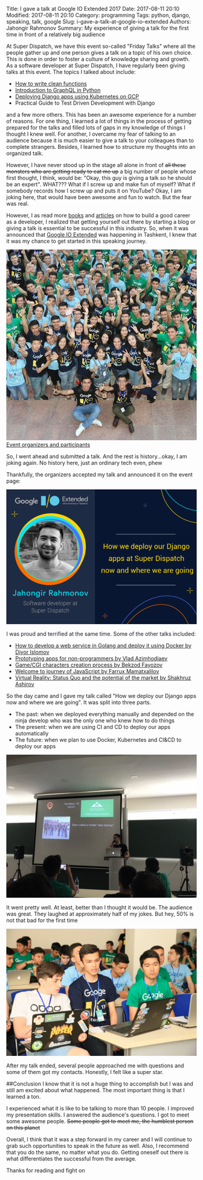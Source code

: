 Title: I gave a talk at Google IO Extended 2017
Date: 2017-08-11 20:10
Modified: 2017-08-11 20:10
Category: programming
Tags: python, django, speaking, talk, google
Slug: i-gave-a-talk-at-google-io-extended
Authors: Jahongir Rahmonov
Summary: My experience of giving a talk for the first time in front of a relatively big audience

At Super Dispatch, we have this event so-called "Friday Talks" where all the people gather up and one person gives a talk on a topic
of his own choice. This is done in order to foster a culture of knowledge sharing and growth. As a software developer at Super Dispatch,
I have regularly been giving talks at this event. The topics I talked about include:
 
- [How to write clean functions](/posts/how-to-write-clean-functions/)
- [Introduction to GraphQL in Python](http://graphql.org/) 
- [Deploying Django apps using Kubernetes on GCP](https://kubernetes.io/)
- Practical Guide to Test Driven Development with Django

and a few more others. This has been an awesome experience for a number of reasons. For one thing, I learned a lot of things in the
process of getting prepared for the talks and filled lots of gaps in my knowledge of things I thought I knew well. For another, 
I overcame my fear of talking to an audience because it is much easier to give a talk to your colleagues than to complete strangers. 
Besides, I learned how to structure my thoughts into an organized talk. 
 
However, I have never stood up in the stage all alone in front of <strike>all these monsters who are getting ready to eat me up</strike>
a big number of people whose first thought, I think, would be: "Okay, this guy is giving a talk so he should be an expert". WHAT???
What if I screw up and make fun of myself? What if somebody records how I screw up and puts it on YouTube? <i class="em em-scream"></i> 
Okay, I am joking here, that would have been awesome and fun to watch. But the fear was real.
 
However, I as read more [books](https://www.amazon.com/Soft-Skills-software-developers-manual/dp/1617292397) and [articles](https://simpleprogrammer.com/2015/01/05/24-quick-tips-to-boost-your-career-as-a-software-engineer-this-year/) 
on how to build a good career as a developer, I realized that getting yourself out there by starting a blog or giving a talk is essential to be successful in this industry.
So, when it was announced that [Google IO Extended](https://www.facebook.com/iutextended/?ref=br_rs) was happening in Tashkent, I knew that it was my chance to get started in this speaking journey. 

<div class="gallery medium">
    <a href="/static/images/post-images/i-gave-a-talk/after-talks.jpg" rel="lightbox" title="Google IO People">
        <img src="/static/images/post-images/i-gave-a-talk/after-talks.jpg" alt="Google IO People">
        <span>Event organizers and participants</span>
    </a>
</div>

So, I went ahead and submitted a talk. And the rest is history...okay, I am joking again. No history here, just an ordinary tech even, phew <i class="em em-sleepy"></i>  
 
Thankfully, the organizers accepted my talk and announced it on the event page: 
 
<div class="gallery medium">
    <a href="/static/images/post-images/i-gave-a-talk/announcing-me.png" rel="lightbox" title="My announcement">
        <img src="/static/images/post-images/i-gave-a-talk/announcing-me.png" alt="My announcement">
    </a>
</div> 
 
I was proud and terrified at the same time. Some of the other talks included:

- [How to develop a web service in Golang and deploy it using Docker by Diyor Islomov](https://www.facebook.com/iutextended/photos/a.902471193144035.1073741828.902460013145153/1414752278582588/?type=3&permPage=1)
- [Prototyping apps for non-programmers by Vlad Azimhodjaev](https://www.facebook.com/iutextended/photos/a.902471193144035.1073741828.902460013145153/1415300861861063/?type=3)
- [Game/CGI characters creation process by Bekzod Fayozov](https://www.facebook.com/iutextended/photos/a.902471193144035.1073741828.902460013145153/1416110071780142/?type=3)
- [Welcome to journey of JavaScript by Farrux Mamatxalilov](https://www.facebook.com/iutextended/photos/a.902471193144035.1073741828.902460013145153/1416861721704977/?type=3)
- [Virtual Reality: Status Quo and the potential of the market by Shakhruz Ashirov](https://www.facebook.com/iutextended/photos/a.902471193144035.1073741828.902460013145153/1420533894671093/?type=3)

So the day came and I gave my talk called "How we deploy our Django apps now and where we are going". It was split into three parts.

- The past: when we deployed everything manually and depended on the ninja develop who was the only one who knew how to do things
- The present: when we are using CI and CD to deploy our apps automatically
- The future: when we plan to use Docker, Kubernetes and CI&CD to deploy our apps

<div class="gallery medium">
    <a href="/static/images/post-images/i-gave-a-talk/me-talking.jpg" rel="lightbox" title="The beginning of the talk">
        <img src="/static/images/post-images/i-gave-a-talk/me-talking.jpg" alt="The beginning of the talk">
    </a>
</div> 

It went pretty well. At least, better than I thought it would be. The audience was great. They laughed at approximately half of my jokes.
But hey, 50% is not that bad for the first time <i class="em em-sunglasses"></i> 

<div class="gallery medium">
    <a href="/static/images/post-images/i-gave-a-talk/audience.jpg" rel="lightbox" title="Audience">
        <img src="/static/images/post-images/i-gave-a-talk/audience.jpg" alt="Audience">
    </a>
</div>

After my talk ended, several people approached me with questions and some of them got my contacts. Honestly, I felt like a super star.

##Conclusion
I know that it is not a huge thing to accomplish but I was and still am excited about what happened. The most important thing is that I
learned a ton.

I experienced what it is like to be talking to more than 10 people. I improved my presentation skills. I answered the audience's questions.
I got to meet some awesome people. <s>Some people got to meet me, the humblest person on this planet <i class="em em-grin"></i></s> 

Overall, I think that it was a step forward in my career and I will continue to grab such opportunities to speak in the future as well.
Also, I recommend that you do the same, no matter what you do. Getting oneself out there is what differentiates the successful from the average.

Thanks for reading <i class="em em-innocent"></i> and fight on <i class="em em-muscle"></i>